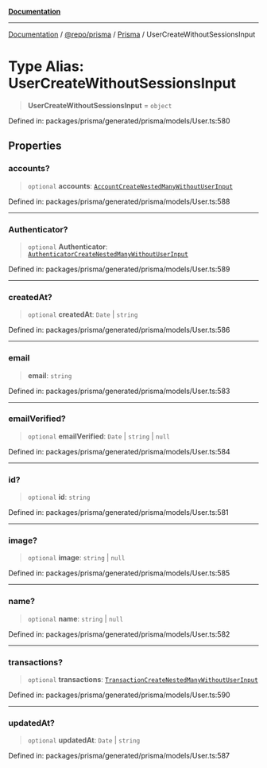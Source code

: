 [**Documentation**](../../../../../README.md)

***

[Documentation](../../../../../README.md) / [@repo/prisma](../../../README.md) / [Prisma](../README.md) / UserCreateWithoutSessionsInput

# Type Alias: UserCreateWithoutSessionsInput

> **UserCreateWithoutSessionsInput** = `object`

Defined in: packages/prisma/generated/prisma/models/User.ts:580

## Properties

### accounts?

> `optional` **accounts**: [`AccountCreateNestedManyWithoutUserInput`](AccountCreateNestedManyWithoutUserInput.md)

Defined in: packages/prisma/generated/prisma/models/User.ts:588

***

### Authenticator?

> `optional` **Authenticator**: [`AuthenticatorCreateNestedManyWithoutUserInput`](AuthenticatorCreateNestedManyWithoutUserInput.md)

Defined in: packages/prisma/generated/prisma/models/User.ts:589

***

### createdAt?

> `optional` **createdAt**: `Date` \| `string`

Defined in: packages/prisma/generated/prisma/models/User.ts:586

***

### email

> **email**: `string`

Defined in: packages/prisma/generated/prisma/models/User.ts:583

***

### emailVerified?

> `optional` **emailVerified**: `Date` \| `string` \| `null`

Defined in: packages/prisma/generated/prisma/models/User.ts:584

***

### id?

> `optional` **id**: `string`

Defined in: packages/prisma/generated/prisma/models/User.ts:581

***

### image?

> `optional` **image**: `string` \| `null`

Defined in: packages/prisma/generated/prisma/models/User.ts:585

***

### name?

> `optional` **name**: `string` \| `null`

Defined in: packages/prisma/generated/prisma/models/User.ts:582

***

### transactions?

> `optional` **transactions**: [`TransactionCreateNestedManyWithoutUserInput`](TransactionCreateNestedManyWithoutUserInput.md)

Defined in: packages/prisma/generated/prisma/models/User.ts:590

***

### updatedAt?

> `optional` **updatedAt**: `Date` \| `string`

Defined in: packages/prisma/generated/prisma/models/User.ts:587
